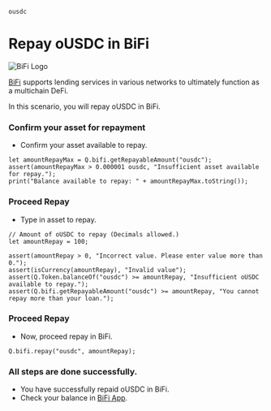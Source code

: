 ```meta-Currency
ousdc
```

# Repay oUSDC in BiFi

![BiFi Logo](https://s3.ap-northeast-2.amazonaws.com/thebifrost.io/home/bifi/bifi_logo.svg)

[BiFi](https://bifi.finance/) supports lending services in various networks to ultimately function as a multichain DeFi.

In this scenario, you will repay oUSDC in BiFi.

### Confirm your asset for repayment

- Confirm your asset available to repay.

```output-Dynamic
let amountRepayMax = Q.bifi.getRepayableAmount("ousdc");
assert(amountRepayMax > 0.000001 ousdc, "Insufficient asset available for repay.");
print("Balance available to repay: " + amountRepayMax.toString());
```

### Proceed Repay

- Type in asset to repay.

```input oUSDC
// Amount of oUSDC to repay (Decimals allowed.)
let amountRepay = 100;
```

```input-Verify
assert(amountRepay > 0, "Incorrect value. Please enter value more than 0.");
assert(isCurrency(amountRepay), "Invalid value");
assert(Q.Token.balanceOf("ousdc") >= amountRepay, "Insufficient oUSDC available to repay.");
assert(Q.bifi.getRepayableAmount("ousdc") >= amountRepay, "You cannot repay more than your loan.");
```

### Proceed Repay

- Now, proceed repay in BiFi.

```taster
Q.bifi.repay("ousdc", amountRepay);
```

### All steps are done successfully.

- You have successfully repaid oUSDC in BiFi.
- Check your balance in [BiFi App](https://app.bifi.finance/).
